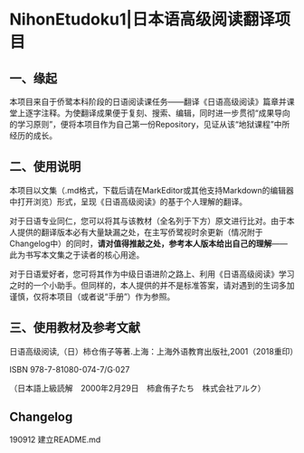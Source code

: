 # NihonEtudoku1|日本语高级阅读翻译项目
## 一、缘起

本项目来自于侨鹭本科阶段的日语阅读课任务——翻译《日语高级阅读》篇章并课堂上逐字注释。为使翻译成果便于复刻、搜索、编辑，同时进一步贯彻“成果导向的学习原则”，便将本项目作为自己第一份Repository，见证从该“地狱课程”中所经历的成长。

## 二、使用说明

本项目以文集（.md格式，下载后请在MarkEditor或其他支持Markdown的编辑器中打开浏览）形式，呈现《日语高级阅读》的基于个人理解的翻译。

对于日语专业同仁，您可以将其与该教材（全名列于下方）原文进行比对。由于本人提供的翻译版本必有大量缺漏之处，在主写侨鹭视时余更新（情况附于Changelog中）的同时，**请对值得推敲之处，参考本人版本给出自己的理解**——此为书写本文集之于读者的核心用途。

对于日语爱好者，您可将其作为中级日语进阶之路上、利用《日语高级阅读》学习之时的一个小助手。但同样的，本人提供的并不是标准答案，请对遇到的生词多加谨慎，仅将本项目（或者说“手册”）作为参照。

## 三、使用教材及参考文献

日语高级阅读,（日）柿仓侑子等著.上海：上海外语教育出版社,2001（2018重印）

ISBN 978-7-81080-074-7/G·027

（日本語上級読解　2000年2月29日　柿倉侑子たち　株式会社アルク）

## Changelog
190912 建立README.md
